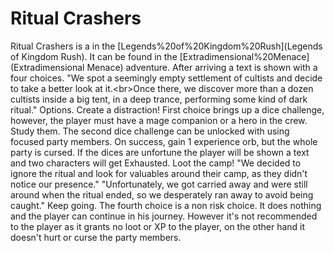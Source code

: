 # Ritual Crashers

Ritual Crashers is a in the [Legends%20of%20Kingdom%20Rush](Legends of Kingdom Rush). It can be found in the [Extradimensional%20Menace](Extradimensional Menace) adventure. After arriving a text is shown with a four choices.
"We spot a seemingly empty settlement of cultists and decide to take a better look at it.&lt;br&gt;Once there, we discover more than a dozen cultists inside a big tent, in a deep trance, performing some kind of dark ritual."
Options.
Create a distraction!
First choice brings up a dice challenge, however, the player must have a mage companion or a hero in the crew.
Study them.
The second dice challenge can be unlocked with using focused party members. On success, gain 1 experience orb, but the whole party is cursed. If the dices are unfortune the player will be shown a text and two characters will get Exhausted.
Loot the camp!
"We decided to ignore the ritual and look for valuables around their camp, as they didn't notice our presence."
"Unfortunately, we got carried away and were still around when the ritual ended, so we desperately ran away to avoid being caught."
Keep going.
The fourth choice is a non risk choice. It does nothing and the player can continue in his journey. However it's not recommended to the player as it grants no loot or XP to the player, on the other hand it doesn't hurt or curse the party members.